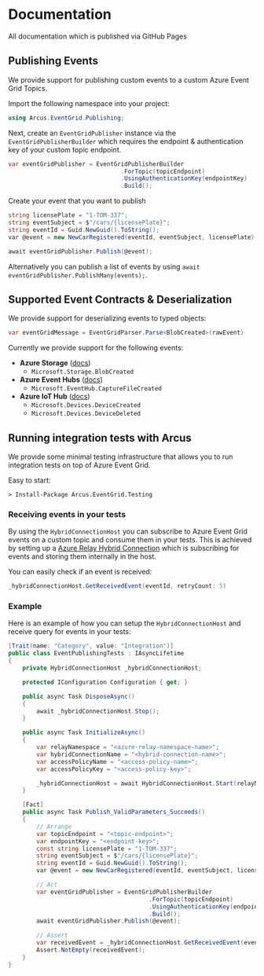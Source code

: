Documentation
====

All documentation which is published via GitHub Pages

## Publishing Events
We provide support for publishing custom events to a custom Azure Event Grid Topics.

Import the following namespace into your project:
```csharp
using Arcus.EventGrid.Publishing;
```

Next, create an `EventGridPublisher` instance via the `EventGridPublisherBuilder` which requires the endpoint & authentication key of your custom topic endpoint.
```csharp
var eventGridPublisher = EventGridPublisherBuilder
                                .ForTopic(topicEndpoint)
                                .UsingAuthenticationKey(endpointKey)
                                .Build();
```

Create your event that you want to publish
```csharp
string licensePlate = "1-TOM-337";
string eventSubject = $"/cars/{licensePlate}";
string eventId = Guid.NewGuid().ToString();
var @event = new NewCarRegistered(eventId, eventSubject, licensePlate);

await eventGridPublisher.Publish(@event);
```

Alternatively you can publish a list of events by using `await eventGridPublisher.PublishMany(events);`.

## Supported Event Contracts & Deserialization
We provide support for deserializing events to typed objects:
```csharp
var eventGridMessage = EventGridParser.Parse<BlobCreated>(rawEvent)
```

Currently we provide support for the following events:
- **Azure Storage** ([docs](https://docs.microsoft.com/en-us/azure/event-grid/event-schema-blob-storage))
   - `Microsoft.Storage.BlobCreated`
- **Azure Event Hubs** ([docs](https://docs.microsoft.com/en-us/azure/event-grid/event-schema-event-hubs))
   - `Microsoft.EventHub.CaptureFileCreated`
- **Azure IoT Hub** ([docs](https://docs.microsoft.com/en-us/azure/event-grid/event-schema-iot-hub))
   - `Microsoft.Devices.DeviceCreated`
   - `Microsoft.Devices.DeviceDeleted`
   
## Running integration tests with Arcus
We provide some minimal testing infrastructure that allows you to run integration tests on top of Azure Event Grid.

Easy to start:
```shell
> Install-Package Arcus.EventGrid.Testing
```

### Receiving events in your tests
By using the `HybridConnectionHost` you can subscribe to Azure Event Grid events on a custom topic and consume them in your tests. This is achieved by setting up a [Azure Relay Hybrid Connection](https://docs.microsoft.com/en-us/azure/service-bus-relay/relay-what-is-it#hybrid-connections) which is subscribing for events and storing them internally in the host.

You can easily check if an event is received:
```csharp
_hybridConnectionHost.GetReceivedEvent(eventId, retryCount: 5)
```

### Example
Here is an example of how you can setup the `HybridConnectionHost` and receive query for events in your tests:
```csharp
[Trait(name: "Category", value: "Integration")]
public class EventPublishingTests : IAsyncLifetime
{
    private HybridConnectionHost _hybridConnectionHost;

    protected IConfiguration Configuration { get; }

    public async Task DisposeAsync()
    {
        await _hybridConnectionHost.Stop();
    }

    public async Task InitializeAsync()
    {
        var relayNamespace = "<azure-relay-namespace-name>";
        var hybridConnectionName = "<hybrid-connection-name>";
        var accessPolicyName = "<access-policy-name>";
        var accessPolicyKey = "<access-policy-key>";

        _hybridConnectionHost = await HybridConnectionHost.Start(relayNamespace, hybridConnectionName, accessPolicyName, accessPolicyKey);
    }

    [Fact]
    public async Task Publish_ValidParameters_Succeeds()
    {
        // Arrange
        var topicEndpoint = "<topic-endpoint>";
        var endpointKey = "<endpoint-key>";
        const string licensePlate = "1-TOM-337";
        string eventSubject = $"/cars/{licensePlate}";
        string eventId = Guid.NewGuid().ToString();
        var @event = new NewCarRegistered(eventId, eventSubject, licensePlate);

        // Act
        var eventGridPublisher = EventGridPublisherBuilder
                                        .ForTopic(topicEndpoint)
                                        .UsingAuthenticationKey(endpointKey)
                                        .Build();
        await eventGridPublisher.Publish(@event);

        // Assert
        var receivedEvent = _hybridConnectionHost.GetReceivedEvent(eventId);
        Assert.NotEmpty(receivedEvent);
    }
}
```
